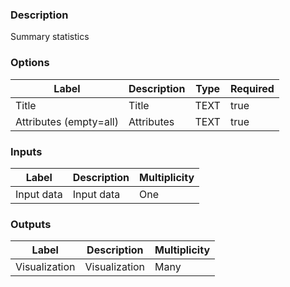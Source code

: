 ###  Description
Summary statistics
###  Options
| Label | Description | Type | Required |
|---|---|---|---|
| Title | Title | TEXT | true |
| Attributes (empty=all) | Attributes | TEXT | true |
###  Inputs
| Label | Description | Multiplicity |
|---|---|---|
| Input data | Input data | One |
###  Outputs
| Label | Description | Multiplicity |
|---|---|---|
| Visualization | Visualization | Many |

